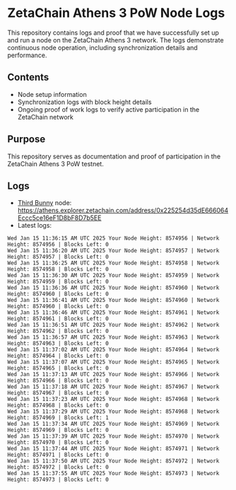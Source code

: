 # ZetaChain Athens 3 PoW Node Logs
This repository contains logs and proof that we have successfully set up and run a node on the ZetaChain Athens 3 network. The logs demonstrate continuous node operation, including synchronization details and performance.

## Contents
- Node setup information
- Synchronization logs with block height details
- Ongoing proof of work logs to verify active participation in the ZetaChain network

## Purpose
This repository serves as documentation and proof of participation in the ZetaChain Athens 3 PoW testnet.

## Logs

- [Third Bunny](https://thirdbunny.xyz/) node: https://athens.explorer.zetachain.com/address/0x225254d35dE666064Eccc5ce16eF1D8bF8D7b5EE
- Latest logs:
```
Wed Jan 15 11:36:15 AM UTC 2025 Your Node Height: 8574956 | Network Height: 8574956 | Blocks Left: 0
Wed Jan 15 11:36:20 AM UTC 2025 Your Node Height: 8574957 | Network Height: 8574957 | Blocks Left: 0
Wed Jan 15 11:36:25 AM UTC 2025 Your Node Height: 8574958 | Network Height: 8574958 | Blocks Left: 0
Wed Jan 15 11:36:30 AM UTC 2025 Your Node Height: 8574959 | Network Height: 8574959 | Blocks Left: 0
Wed Jan 15 11:36:36 AM UTC 2025 Your Node Height: 8574960 | Network Height: 8574960 | Blocks Left: 0
Wed Jan 15 11:36:41 AM UTC 2025 Your Node Height: 8574960 | Network Height: 8574960 | Blocks Left: 0
Wed Jan 15 11:36:46 AM UTC 2025 Your Node Height: 8574961 | Network Height: 8574961 | Blocks Left: 0
Wed Jan 15 11:36:51 AM UTC 2025 Your Node Height: 8574962 | Network Height: 8574962 | Blocks Left: 0
Wed Jan 15 11:36:57 AM UTC 2025 Your Node Height: 8574963 | Network Height: 8574963 | Blocks Left: 0
Wed Jan 15 11:37:02 AM UTC 2025 Your Node Height: 8574964 | Network Height: 8574964 | Blocks Left: 0
Wed Jan 15 11:37:07 AM UTC 2025 Your Node Height: 8574965 | Network Height: 8574965 | Blocks Left: 0
Wed Jan 15 11:37:13 AM UTC 2025 Your Node Height: 8574966 | Network Height: 8574966 | Blocks Left: 0
Wed Jan 15 11:37:18 AM UTC 2025 Your Node Height: 8574967 | Network Height: 8574967 | Blocks Left: 0
Wed Jan 15 11:37:23 AM UTC 2025 Your Node Height: 8574968 | Network Height: 8574968 | Blocks Left: 0
Wed Jan 15 11:37:29 AM UTC 2025 Your Node Height: 8574968 | Network Height: 8574969 | Blocks Left: 1
Wed Jan 15 11:37:34 AM UTC 2025 Your Node Height: 8574969 | Network Height: 8574969 | Blocks Left: 0
Wed Jan 15 11:37:39 AM UTC 2025 Your Node Height: 8574970 | Network Height: 8574970 | Blocks Left: 0
Wed Jan 15 11:37:44 AM UTC 2025 Your Node Height: 8574971 | Network Height: 8574971 | Blocks Left: 0
Wed Jan 15 11:37:50 AM UTC 2025 Your Node Height: 8574972 | Network Height: 8574972 | Blocks Left: 0
Wed Jan 15 11:37:55 AM UTC 2025 Your Node Height: 8574973 | Network Height: 8574973 | Blocks Left: 0
```
